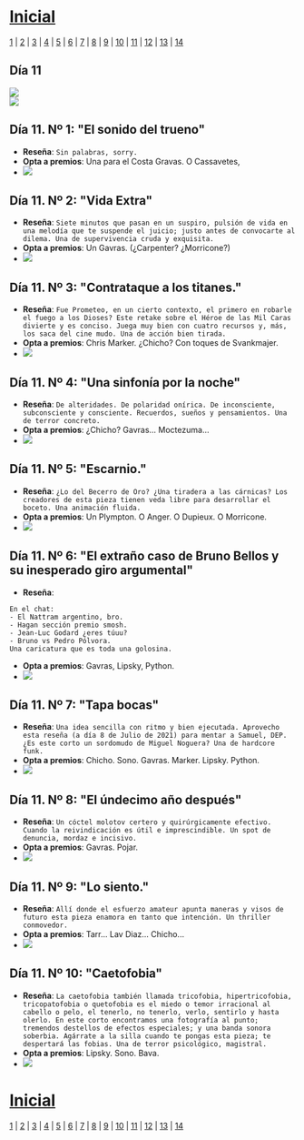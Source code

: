 # [Inicial](./index.md)

[1](dia1.md) | [2](dia2.md) | [3](dia3.md) | [4](dia4.md) | [5](dia5.md) | [6](dia6.md) | [7](dia7.md) | [8](dia8.md) | [9](dia9.md) | [10](dia10.md) | [11](dia11.md) | [12](dia12.md) | [13](dia13.md) | [14](dia14.md)
<h2>Día 11</h2>

![](dia11/0707210.png)  
![](dia11/0707210a.png)

## **Día 11. Nº 1: "__El sonido del trueno__"**
- **Reseña**: ```Sin palabras, sorry.```
- **Opta a premios**: Una para el Costa Gravas. O Cassavetes,
- ![](dia11/0707211.png)



## **Día 11. Nº 2: "__Vida Extra__"**
- **Reseña**: ```Siete minutos que pasan en un suspiro, pulsión de vida en una melodía que te suspende el juicio; justo antes de convocarte al dilema. Una de supervivencia cruda y exquisita.```
- **Opta a premios**: Un Gavras. (¿Carpenter? ¿Morricone?)
- ![](dia11/0707212.png)


## **Día 11. Nº 3: "__Contrataque a los titanes.__"**

- **Reseña**: ```Fue Prometeo, en un cierto contexto, el primero en robarle el fuego a los Dioses? Este retake sobre el Héroe de las Mil Caras divierte y es conciso. Juega muy bien con cuatro recursos y, más, los saca del cine mudo. Una de acción bien tirada.```
- **Opta a premios**: Chris Marker. ¿Chicho? Con toques de Svankmajer.
- ![](dia11/0707213.png)



## **Día 11. Nº 4: "__Una sinfonía por la noche__"**
- **Reseña**: ```De alteridades. De polaridad onírica. De inconsciente, subconsciente y consciente. Recuerdos, sueños y pensamientos. Una de terror concreto.```
- **Opta a premios**: ¿Chicho? Gavras... Moctezuma...
- ![](dia11/0707214.png)



## **Día 11. Nº 5: "__Escarnio.__"**
- **Reseña**: ```¿Lo del Becerro de Oro? ¿Una tiradera a las cárnicas? Los creadores de esta pieza tienen veda libre para desarrollar el boceto. Una animación fluida.```
- **Opta a premios**: Un Plympton. O Anger. O Dupieux. O Morricone.
- ![](dia11/0707215.png)


## **Día 11. Nº 6: "__El extraño caso de Bruno Bellos y su inesperado giro argumental__"**
- **Reseña**: 
```
En el chat:
- El Nattram argentino, bro.
- Hagan sección premio smosh.
- Jean-Luc Godard ¿eres túuu?
- Bruno vs Pedro Pólvora. 
Una caricatura que es toda una golosina.
```
- **Opta a premios**: Gavras, Lipsky, Python.
- ![](dia11/0707217.png)


## **Día 11. Nº 7: "__Tapa bocas__"**
- **Reseña**: ```Una idea sencilla con ritmo y bien ejecutada. Aprovecho esta reseña (a día 8 de Julio de 2021) para mentar a Samuel, DEP. ¿Es este corto un sordomudo de Miguel Noguera? Una de hardcore funk.```
- **Opta a premios**: Chicho. Sono. Gavras. Marker. Lipsky. Python.
- ![](dia11/0707218.png)


## **Día 11. Nº 8: "__El úndecimo año después__"**
- **Reseña**: ```Un cóctel molotov certero y quirúrgicamente efectivo. Cuando la reivindicación es útil e imprescindible. Un spot de denuncia, mordaz e incisivo.```
- **Opta a premios**: Gavras. Pojar.
- ![](dia11/0707218.png)


## **Día 11. Nº 9: "__Lo siento.__"**
- **Reseña**: ```Allí donde el esfuerzo amateur apunta maneras y visos de futuro esta pieza enamora en tanto que intención. Un thriller conmovedor.```
- **Opta a premios**: Tarr... Lav Diaz... Chicho...
- ![](dia11/0707219.png)

## **Día 11. Nº 10: "__Caetofobia__"**
- **Reseña**: ```La caetofobia también llamada tricofobia, hipertricofobia, tricopatofobia o quetofobia es el miedo o temor irracional al cabello o pelo, el tenerlo, no tenerlo, verlo, sentirlo y hasta olerlo. En este corto encontramos una fotografía al punto; tremendos destellos de efectos especiales; y una banda sonora soberbia. Agárrate a la silla cuando te pongas esta pieza; te despertará las fobias. Una de terror psicológico, magistral.```
- **Opta a premios**: Lipsky. Sono. Bava.
- ![](dia11/07072110.png)

# [Inicial](./index.md)

[1](dia1.md) | [2](dia2.md) | [3](dia3.md) | [4](dia4.md) | [5](dia5.md) | [6](dia6.md) | [7](dia7.md) | [8](dia8.md) | [9](dia9.md) | [10](dia10.md) | [11](dia11.md) | [12](dia12.md) | [13](dia13.md) | [14](dia14.md)





